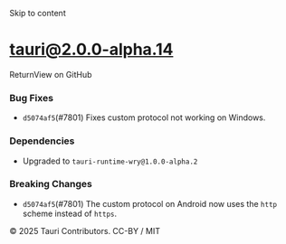 Skip to content
# tauri@2.0.0-alpha.14
ReturnView on GitHub
### Bug Fixes
  * `d5074af5`(#7801) Fixes custom protocol not working on Windows.


### Dependencies
  * Upgraded to `tauri-runtime-wry@1.0.0-alpha.2`


### Breaking Changes
  * `d5074af5`(#7801) The custom protocol on Android now uses the `http` scheme instead of `https`.


© 2025 Tauri Contributors. CC-BY / MIT
